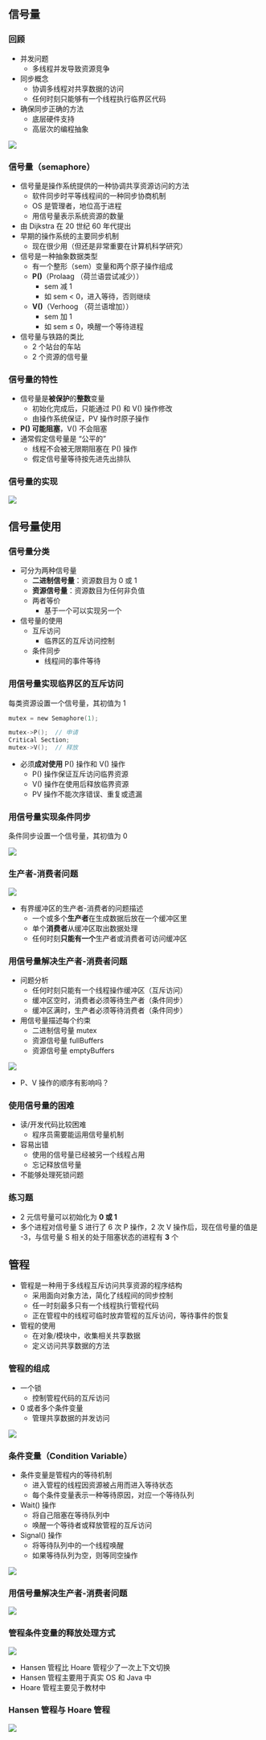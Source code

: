 ## 信号量

### 回顾

- 并发问题
    - 多线程并发导致资源竞争
- 同步概念
    - 协调多线程对共享数据的访问
    - 任何时刻只能够有一个线程执行临界区代码
- 确保同步正确的方法
    - 底层硬件支持
    - 高层次的编程抽象

<img src="img/操作系统 -- 第十八讲 信号量与管程-1.png" />

### 信号量（semaphore）

- 信号量是操作系统提供的一种协调共享资源访问的方法
    - 软件同步时平等线程间的一种同步协商机制
    - OS 是管理者，地位高于进程
    - 用信号量表示系统资源的数量
- 由 Dijkstra 在 20 世纪 60 年代提出
- 早期的操作系统的主要同步机制
    - 现在很少用（但还是非常重要在计算机科学研究）
- 信号是一种抽象数据类型
    - 有一个整形（sem）变量和两个原子操作组成
    - **P()**（Prolaag （荷兰语尝试减少））
        - sem 减 1
        - 如 sem < 0，进入等待，否则继续
    - **V()**（Verhoog （荷兰语增加））
        - sem 加 1
        - 如 sem ≤ 0，唤醒一个等待进程
- 信号量与铁路的类比
    - 2 个站台的车站
    - 2 个资源的信号量

### 信号量的特性

- 信号量是**被保护**的**整数**变量
    - 初始化完成后，只能通过 P() 和 V() 操作修改
    - 由操作系统保证，PV 操作时原子操作
- **P() 可能阻塞**，V() 不会阻塞
- 通常假定信号量是 “公平的”
    - 线程不会被无限期阻塞在 P() 操作
    - 假定信号量等待按先进先出排队

### 信号量的实现

<img src="img/操作系统 -- 第十八讲 信号量与管程-2.png" />

## 信号量使用

### 信号量分类

- 可分为两种信号量
    - **二进制信号量**：资源数目为 0 或 1
    - **资源信号量**：资源数目为任何非负值
    - 两者等价
        - 基于一个可以实现另一个
- 信号量的使用
    - 互斥访问
        - 临界区的互斥访问控制
    - 条件同步
        - 线程间的事件等待

### 用信号量实现临界区的互斥访问

每类资源设置一个信号量，其初值为 1

```c
mutex = new Semaphore(1);
```

```c
mutex->P();  // 申请
Critical Section;
mutex->V();  // 释放
```

- 必须**成对使用** P() 操作和 V() 操作
    - P() 操作保证互斥访问临界资源
    - V() 操作在使用后释放临界资源
    - PV 操作不能次序错误、重复或遗漏

### 用信号量实现条件同步

条件同步设置一个信号量，其初值为 0

<img src="img/操作系统 -- 第十八讲 信号量与管程-3.png" />

### 生产者-消费者问题

<img src="img/操作系统 -- 第十八讲 信号量与管程-4.png" />

- 有界缓冲区的生产者-消费者的问题描述
    - 一个或多个**生产者**在生成数据后放在一个缓冲区里
    - 单个**消费者**从缓冲区取出数据处理
    - 任何时刻**只能有一个**生产者或消费者可访问缓冲区

### 用信号量解决生产者-消费者问题

- 问题分析
    - 任何时刻只能有一个线程操作缓冲区（互斥访问）
    - 缓冲区空时，消费者必须等待生产者（条件同步）
    - 缓冲区满时，生产者必须等待消费者（条件同步）
- 用信号量描述每个约束
    - 二进制信号量 mutex
    - 资源信号量 fullBuffers
    - 资源信号量 emptyBuffers

<img src="img/操作系统 -- 第十八讲 信号量与管程-5.png" />

- P、V 操作的顺序有影响吗？

### 使用信号量的困难

- 读/开发代码比较困难
    - 程序员需要能运用信号量机制
- 容易出错
    - 使用的信号量已经被另一个线程占用
    - 忘记释放信号量
- 不能够处理死锁问题

### 练习题

- 2 元信号量可以初始化为 **0 或 1**
- 多个进程对信号量 S 进行了 6 次 P 操作，2 次 V 操作后，现在信号量的值是 -3，与信号量 S 相关的处于阻塞状态的进程有 **3** 个

## 管程

- 管程是一种用于多线程互斥访问共享资源的程序结构
    - 采用面向对象方法，简化了线程间的同步控制
    - 任一时刻最多只有一个线程执行管程代码
    - 正在管程中的线程可临时放弃管程的互斥访问，等待事件的恢复
- 管程的使用
    - 在对象/模块中，收集相关共享数据
    - 定义访问共享数据的方法

### 管程的组成

- 一个锁
    - 控制管程代码的互斥访问
- 0 或者多个条件变量
    - 管理共享数据的并发访问

<img src="img/操作系统 -- 第十八讲 信号量与管程-6.png" />

### 条件变量（Condition Variable）

- 条件变量是管程内的等待机制
    - 进入管程的线程因资源被占用而进入等待状态
    - 每个条件变量表示一种等待原因，对应一个等待队列
- Wait() 操作
    - 将自己阻塞在等待队列中
    - 唤醒一个等待者或释放管程的互斥访问
- Signal() 操作
    - 将等待队列中的一个线程唤醒
    - 如果等待队列为空，则等同空操作

<img src="img/操作系统 -- 第十八讲 信号量与管程-7.png" />

### 用信号量解决生产者-消费者问题

<img src="img/操作系统 -- 第十八讲 信号量与管程-8.png" />

### 管程条件变量的释放处理方式

<img src="img/操作系统 -- 第十八讲 信号量与管程-9.png" />

- Hansen 管程比 Hoare 管程少了一次上下文切换
- Hansen 管程主要用于真实 OS 和 Java 中
- Hoare 管程主要见于教材中

### Hansen 管程与 Hoare 管程

<img src="img/操作系统 -- 第十八讲 信号量与管程-10.png" />

